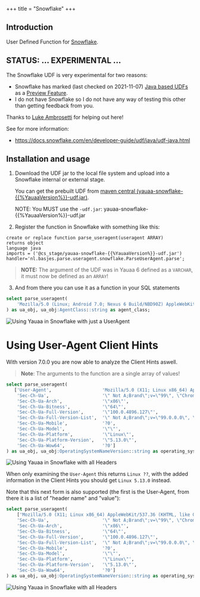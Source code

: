+++
title = "Snowflake"
+++

## Introduction
User Defined Function for [Snowflake](https://snowflake.com).

## STATUS: ... EXPERIMENTAL ...
The Snowflake UDF is very experimental for two reasons:
- Snowflake has marked (last checked on 2021-11-07) [Java based UDFs](https://docs.snowflake.com/en/developer-guide/udf/java/udf-java.html) as a [Preview Feature](https://docs.snowflake.com/en/release-notes/preview-features.html).
- I do not have Snowflake so I do not have any way of testing this other than getting feedback from you.

Thanks to [Luke Ambrosetti](https://github.com/lambrosetti) for helping out here!

See for more information:
- https://docs.snowflake.com/en/developer-guide/udf/java/udf-java.html

## Installation and usage
1. Download the UDF jar to the local file system and upload into a Snowflake internal or external stage.

    You can get the prebuilt UDF from [maven central (yauaa-snowflake-{{%YauaaVersion%}}-udf.jar)](https://search.maven.org/remotecontent?filepath=nl/basjes/parse/useragent/yauaa-snowflake/{{%YauaaVersion%}}/yauaa-snowflake-{{%YauaaVersion%}}-udf.jar).

    NOTE: You MUST use the `-udf.jar`: yauaa-snowflake-{{%YauaaVersion%}}-udf.jar

2. Register the function in Snowflake with something like this:
```
create or replace function parse_useragent(useragent ARRAY)
returns object
language java
imports = ('@cs_stage/yauaa-snowflake-{{%YauaaVersion%}}-udf.jar')
handler='nl.basjes.parse.useragent.snowflake.ParseUserAgent.parse';
```

>**NOTE:** The argument of the UDF was in Yauaa 6 defined as a `VARCHAR`, it must now be defined as an `ARRAY`!


3. And from there you can use it as a function in your SQL statements
```sql
select parse_useragent(
    'Mozilla/5.0 (Linux; Android 7.0; Nexus 6 Build/NBD90Z) AppleWebKit/537.36 (KHTML, like Gecko) Chrome/53.0.2785.124 Mobile Safari/537.36'
) as ua_obj, ua_obj:AgentClass::string as agent_class;
```

![Using Yauaa in Snowflake with just a UserAgent](Snowflake_OnlyUserAgent.png)

# Using User-Agent Client Hints
With version 7.0.0 you are now able to analyze the Client Hints aswell.

> **Note**: The arguments to the function are a single array of values!

```sql
select parse_useragent(
   ['User-Agent',                   'Mozilla/5.0 (X11; Linux x86_64) AppleWebKit/537.36 (KHTML, like Gecko) Chrome/100.0.4896.127 Safari/537.36',
    'Sec-Ch-Ua',                    '\" Not A;Brand\";v=\"99\", \"Chromium\";v=\"100\", \"Google Chrome\";v=\"100\"',
    'Sec-Ch-Ua-Arch',               '\"x86\"',
    'Sec-Ch-Ua-Bitness',            '\"64\"',
    'Sec-Ch-Ua-Full-Version',       '\"100.0.4896.127\"',
    'Sec-Ch-Ua-Full-Version-List',  '\" Not A;Brand\";v=\"99.0.0.0\", \"Chromium\";v=\"100.0.4896.127\", \"Google Chrome\";v=\"100.0.4896.127\"',
    'Sec-Ch-Ua-Mobile',             '?0',
    'Sec-Ch-Ua-Model',              '\"\"',
    'Sec-Ch-Ua-Platform',           '\"Linux\"',
    'Sec-Ch-Ua-Platform-Version',   '\"5.13.0\"',
    'Sec-Ch-Ua-Wow64',              '?0']
) as ua_obj, ua_obj:OperatingSystemNameVersion::string as operating_system_name_version;
```

![Using Yauaa in Snowflake with all Headers](Snowflake_FullHeaders.png)

When only examining the `User-Agent` this returns `Linux ??`, with the added information in the Client Hints you should get `Linux 5.13.0` instead.

Note that this next form is also supported (the first is the User-Agent, from there it is a list of "header name" and "value"):

```sql
select parse_useragent(
    ['Mozilla/5.0 (X11; Linux x86_64) AppleWebKit/537.36 (KHTML, like Gecko) Chrome/100.0.4896.127 Safari/537.36',
    'Sec-Ch-Ua',                    '\" Not A;Brand\";v=\"99\", \"Chromium\";v=\"100\", \"Google Chrome\";v=\"100\"',
    'Sec-Ch-Ua-Arch',               '\"x86\"',
    'Sec-Ch-Ua-Bitness',            '\"64\"',
    'Sec-Ch-Ua-Full-Version',       '\"100.0.4896.127\"',
    'Sec-Ch-Ua-Full-Version-List',  '\" Not A;Brand\";v=\"99.0.0.0\", \"Chromium\";v=\"100.0.4896.127\", \"Google Chrome\";v=\"100.0.4896.127\"',
    'Sec-Ch-Ua-Mobile',             '?0',
    'Sec-Ch-Ua-Model',              '\"\"',
    'Sec-Ch-Ua-Platform',           '\"Linux\"',
    'Sec-Ch-Ua-Platform-Version',   '\"5.13.0\"',
    'Sec-Ch-Ua-Wow64',              '?0']
) as ua_obj, ua_obj:OperatingSystemNameVersion::string as operating_system_name_version;
```

![Using Yauaa in Snowflake with all Headers](Snowflake_UserAgent_with_ClientHintHeaders.png)

